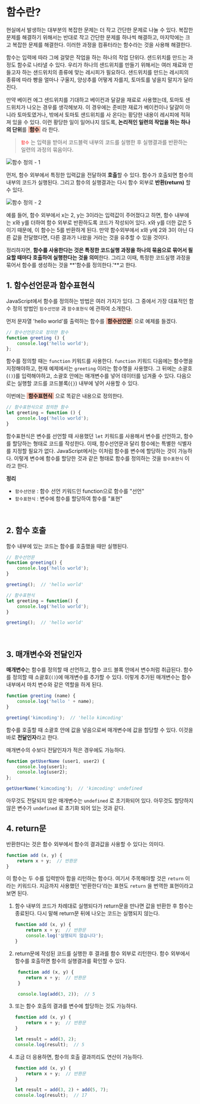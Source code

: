 # 함수란?
현실에서 발생하는 대부분의 복잡한 문제는 더 작고 간단한 문제로 나눌 수 있다. 복잡한 문제를 해결하기 위해서는 반대로 작고 간단한 문제를 하나씩 해결하고, 마지막에는 크고 복잡한 문제를 해결한다. 이러한 과정을 컴퓨터라는 함수라는 것을 사용해 해결한다.

함수는 입력에 따라 그에 걸맞은 작업을 하는 하나의 작업 단위다. 샌드위치를 만드는 과정도 함수로 나타낼 수 있다. 우리가 하나의 샌드위치를 만들기 위해서는 여러 재료와 만들고자 하는 샌드위치의 종류에 맞는 레시피가 필요하다. 샌드위치를 만드는 레시피의 종류에 따라 빵을 얼마나 구울지, 양상추를 어떻게 자를지, 토마토를 넣을지 말지가 달라진다.

만약 베이컨 에그 샌드위치를 기대하고 베이컨과 달걀을 재료로 사용했는데, 토마토 샌드위치가 나오는 경우를 생각헤보자. 이 경우에는 준비한 재료가 베이컨이나 달걀이 아니라 토마토였거나, 밖에서 토마토 샌드위치를 사 온다는 황당한 내용이 레시피에 적혀져 있을 수 있다. 이런 황당한 일이 일어나지 않도록, **논리적인 일련의 작업을 하는 하나의 단위**를 <span style="background-color: #f0baaa">&nbsp;**함수**&nbsp;</span> 라 한다.

> <span style="color: red">`함수`</span> 는 입력을 받아서 코드블럭 내부의 코드를 실행한 후 실행결과를 반환하는 일련의 과정의 묶음이다.


![함수 정의 - 1](https://velog.velcdn.com/images/tlsl13/post/d50d4000-a6e1-46f1-b3a7-f43b8dad958d/image.png)

먼저, 함수 외부에서 특정한 입력값을 전달하여 **호출**할 수 있다. 함수가 호출되면 함수의 내부의 코드가 실행된다. 그리고 함수의 실행결과는 다시 함수 외부로 **반환(return)** 할 수 있다.

![함수 정의 - 2](https://velog.velcdn.com/images/tlsl13/post/509132f9-a8e5-41d5-9e61-d0065f11894c/image.png)

예를 들어, 함수 외부에서 x는 2, y는 3이라는 입력값이 주어졌다고 하면, 함수 내부에는 x와 y를 더하여 함수 외부로 반환하도록 코드가 작성되어 있다. x와 y를 더한 값은 5이기 때문에, 이 함수는 5를 반환하게 된다. 만약 함수외부에서 x와 y에 2와 3이 아닌 다른 값을 전달했다면, 다른 결과가 나왔을 거라는 것을 유추할 수 있을 것이다.

정리하자면, **함수를 사용한다는 것은 특정한 코드실행 과정을 하나의 묶음으로 묶어서 필요할 때마다 호출하여 실행한다는 것을 의미**한다. 그리고 이때, 특정한 코드실행 과정을 묶어서 함수를 생성하는 것을 **'함수를 정의한다.'**고 한다.

## 1. 함수선언문과 함수표현식
JavaScript에서 함수를 정의하는 방법은 여러 가지가 있다. 그 중에서 가장 대표적인 함수 정의 방법인 `힘수선언문` 과 `함수표현식` 에 관하여 소개한다.

먼저 문자열 'hello world'를 출력하는 함수를 <span style="background-color: #f0baaa">&nbsp;**함수선언문**&nbsp;</span> 으로 예제를 들겠다.
```javascript
// 함수선언문으로 정의한 함수
function greeting () { 
	console.log('hello world');
};
```
함수를 정의할 때는 `function` 키워드를 사용한다. `function` 키워드 다음에는 함수명을 지정해야하고, 현재 예제에서는 `greeting` 이라는 함수명을 사용했다. 그 뒤에는 소괄호(`()`)를 입력해야하고, 소괄호 안에는 매개변수를 넣어 데이터를 넘겨줄 수 있다. 다음으로는 실행할 코드를 코드블록(`{}`) 내부에 넣어 사용할 수 있다.

이번에는 <span style="background-color: #f0baaa">&nbsp;**함수표현식**&nbsp;</span> 으로 똑같은 내용으로 정의한다.
```javascript
// 함수표현식으로 정의한 함수
let greeting = function () {
	console.log('hello world');
}
```
함수표현식은 변수를 선언할 때 사용했던 `let` 키워드를 사용해서 변수를 선언하고, 함수를 할당하는 형태로 코드를 작성한다. 이때, 함수선언문과 달리 함수에는 특별한 식별자를 지정할 필요가 없다. JavaScript에서는 이처럼 함수를 변수에 할당하는 것이 가능하다. 이렇게 변수에 함수를 할당한 것과 같은 형태로 함수를 정의하는 것을 `함수표현식` 이라고 한다.

**정리**
- `함수선언문` : 함수 선언 키워드인 function으로 함수를 "선언"
- `함수표현식` : 변수에 함수를 할당하여 함수를 "표현"

<br>

## 2. 함수 호출
함수 내부에 있는 코드는 함수를 호출했을 때만 실행된다. 
```javascript
// 함수선언문
function greeting() {
	console.log('hello world');
}

greeting();  // 'hello world'
```

```javascript
// 함수표현식
let greeting = function() {
	console.log('hello world');
}

greeting();  // 'hello world'
```
<br>

## 3. 매개변수와 전달인자
**매개변수**는 함수를 정의할 때 선언하고, 함수 코드 블록 안에서 변수처럼 취급된다. 함수를 정의할 때 소괄호(`()`)에 매개변수를 추가할 수 있다. 이렇게 추가된 매개변수는 함수 내부에서 마치 변수와 같은 역할을 하게 된다.
```javascript
function greeting (name) {
	console.log('hello ' + name);
}

greeting('kimcoding');  // 'hello kimcoding'
```
함수를 호출할 때 소괄호 안에 값을 넣음으로써 매개변수에 값을 할당할 수 있다. 이것을 바로 **전달인자**라고 한다.

매개변수의 수보다 전달인자가 적은 경우에도 가능하다.
```javascript
function getUserName (user1, user2) {
	console.log(user1);
	console.log(user2);
};

getUserName('kimcoding');  // 'kimcoding' undefined
```
아무것도 전달되지 않은 매개변수는 `undefined` 로 초기화되어 있다. 아무것도 할당하지 않은 변수가 `undefined` 로 초기화 되어 있는 것과 같다.
<br>

## 4. return문
반환한다는 것은 함수 외부에서 함수의 결과값을 사용할 수 있다는 의미다.
```javascript
function add (x, y) {
	return x + y;  // 반환문
}
```
이 함수는 두 수를 입력받아 합을 리턴하는 함수다. 여기서 주목해야할 것은 `return` 이라는 키워드다. 지금까지 사용했던 '반환한다'라는 표현도 `return` 을 번역한 표현이라고 보면 된다.

1. 함수 내부의 코드가 차례대로 실행되다가 return문을 만나면 값을 반환한 후 함수는 종료된다. 다시 말해 return문 뒤에 나오는 코드는 실행되지 않는다.
	```javascript
	function add (x, y) {
		return x + y;  // 반환문
		console.log('실행되지 않습니다');
	}
	```
2. return문에 작성된 코드를 실행한 후 결과를 함수 외부로 리턴한다. 함수 외부에서 함수를 호출하면 함수의 실행결과를 확인할 수 있다.
	```javascript
     function add (x, y) {
        return x + y;  // 반환문
     }

     console.log(add(3, 2));  // 5
	```
3. 또는 함수 호출의 결과를 변수에 할당하는 것도 가능하다.
	```javascript
    function add (x, y) {
        return x + y;  // 반환문
    }

    let result = add(3, 2);
    console.log(result);  // 5
	```
4. 조금 더 응용하면, 함수의 호출 결과끼리도 연산이 가능하다.
	```javascript
    function add (x, y) {
        return x + y;  // 반환문
    }

    let result = add(3, 2) + add(5, 7);
    console.log(result);  // 17
	```
    